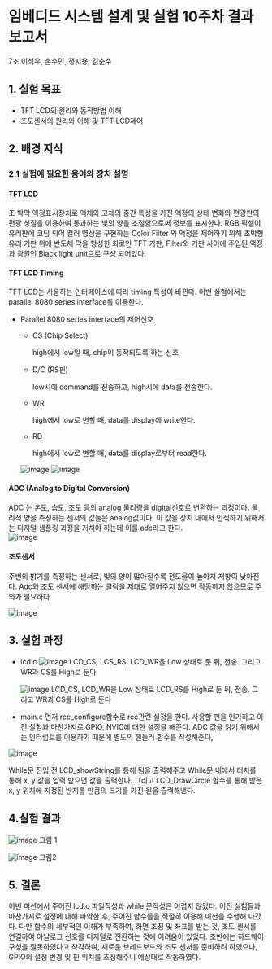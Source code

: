 # 임베디드 시스템 설계 및 실험 10주차 결과 보고서
7조 이석우, 손수민, 정지용, 김춘수


## 1. 실험 목표
- TFT LCD의 원리와 동작방법 이해   
- 조도센서의 원리와 이해 및 TFT LCD제어   


## 2. 배경 지식

### 2.1 실험에 필요한 용어와 장치 설명
#### TFT LCD
초 박막 액정표시장치로 액체와 고체의 중간 특성을 가진 액정의 상태 변화와 편광판의 편광 성질을 이용하여 통과하는 빛의 양을 조절함으로써 정보를 표시한다. RGB 픽셀이 유리판에 코딩 되어 컬러 영상을 구현하는 Color Filter 와 액정을 제어하기 위해 초박형 유리 기판 위에 반도체 막을 형성한 회로인 TFT 기판, Filter와 기판 사이에 주입된 액정과 광원인 Black light unit으로 구성 되어있다.  

#### TFT LCD Timing 
TFT LCD는 사용하는 인터페이스에 따라 timing 특성이 바뀐다. 이번 실험에서는 parallel 8080 series interface를 이용한다.

- Parallel 8080 series interface의 제어신호

  - CS (Chip Select)

    high에서 low일 때, chip이 동작되도록 하는 신호

  - D/C (RS핀)

    low시에 command를 전송하고, high시에 data를 전송한다.

  - WR

    high에서 low로 변할 때, data를 display에 write한다. 

  - RD

    high에서 low로 변할 때, data를 display로부터 read한다. 

    

  ![image](https://user-images.githubusercontent.com/71700530/140936492-ba8b9b7a-ace9-4a05-b1c9-4ef79d0227f4.png)
  ![image](https://user-images.githubusercontent.com/71700530/140936512-c1b4b481-db97-474c-9b7d-2883c829671e.png)

#### ADC (Analog to Digital Conversion)
ADC 는 온도, 습도, 조도 등의 analog 물리량을 digital신호로 변환하는 과정이다. 물리적 양을 측정하는 센서의 값들은 analog값이다. 이 값을 장치 내에서 인식하기 위해서는 디지털 샘플링 과정을 거쳐야 하는데 이를 adc라고 한다.   
![image](https://user-images.githubusercontent.com/71700530/140936612-58c2c569-bb8a-4c1b-924a-6d9367259cdb.png)

#### 조도센서
주변의 밝기를 측정하는 센서로, 빛의 양이 많아질수록 전도율이 높아져 저항이 낮아진다. Adc와 조도 센서에 해당하는 클락을 제대로 열어주지 않으면 작동하지 않으므로 주의가 필요하다. 

![image](https://user-images.githubusercontent.com/71700530/140936711-b23efb07-5fb0-4a43-ad56-632190417090.png)

## 3. 실험 과정
- lcd.c
  ![image](https://user-images.githubusercontent.com/71700530/140936796-7d47e4af-72c6-4bd4-b635-df2a92822158.png)
  LCD_CS, LCS_RS, LCD_WR을 Low 상태로 둔 뒤, 전송. 그리고 WR과 CS를 High로 둔다 

  

  ![image](https://user-images.githubusercontent.com/71700530/140936868-395e8ef3-2b23-4b7b-aa2b-6a41a1166591.png)
  LCD_CS, LCD_WR을 Low 상태로 LCD_RS를 High로 둔 뒤, 전송. 그리고 WR과 CS를 High로 둔다 

- main.c
  먼저 rcc_configure함수로 rcc관련 설정을 한다. 사용할 핀을 인가하고 이전 실험과 마찬가지로 GPIO, NVIC에 대한 설정을 해준다. ADC 값을 읽기 위해서는 인터럽트를 이용하기 때문에 별도의 핸들러 함수를 작성해준다,

![image](https://user-images.githubusercontent.com/71700530/140936919-b8c0878e-622d-4663-8025-832ad9c61a5f.png)

While문 진입 전 LCD_showString를 통해 팀을 출력해주고
While문 내에서 터치를 통해 x, y 값을 입력 받으면 값을 출력한다. 그리고 LCD_DrawCircle 함수를 통해 받은 x, y 위치에 지정된 반지름 만큼의 크기를 가진 원을 출력해낸다.  

## 4.실험 결과
![image](https://user-images.githubusercontent.com/71700530/140937065-78c3da2d-2ce4-4709-8efe-f3ec8ddae82b.png)
그림 1

![image](https://user-images.githubusercontent.com/71700530/140937219-6dffd0b8-940e-424c-95e5-f28892c561c9.png)
그림2

## 5. 결론
이번 미션에서 주어진 lcd.c 파일작성과 while 문작성은 어렵지 않았다. 이전 실험들과 마찬가지로 설정에 대해 파악한 후, 주어진 함수들을 적절히 이용해 미션을 수행해 나갔다. 다만 함수의 세부적인 이해가 부족하여, 화면 조정 및 좌표를 받는 것, 조도 센서를 연결하여 아날로그 신호를 디지털로 전환하는 것에 어려움이 있었다. 초반에는 하드웨어 구성을 잘못하였다고 착각하여, 새로운 브레드보드와 조도 센서를 준비하려 하였으나, GPIO의 설정 변경 및 핀 위치를 조정해주니 예상대로 작동하였다.



